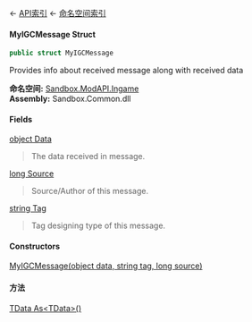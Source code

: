 ← [API索引](Api-Index) ← [命名空间索引](Namespace-Index)

#### MyIGCMessage Struct

```csharp
public struct MyIGCMessage
```

Provides info about received message along with received data

**命名空间:** [Sandbox.ModAPI.Ingame](Sandbox.ModAPI.Ingame)  
**Assembly:** Sandbox.Common.dll

#### Fields

[object Data](Sandbox.ModAPI.Ingame.MyIGCMessage.Data)

> The data received in message.

[long Source](Sandbox.ModAPI.Ingame.MyIGCMessage.Source)

> Source/Author of this message.

[string Tag](Sandbox.ModAPI.Ingame.MyIGCMessage.Tag)

> Tag designing type of this message.

#### Constructors

[MyIGCMessage(object data, string tag, long source)](Sandbox.ModAPI.Ingame.MyIGCMessage..ctor)

> 

#### 方法

[TData As&lt;TData&gt;()](Sandbox.ModAPI.Ingame.MyIGCMessage.As)

> 

